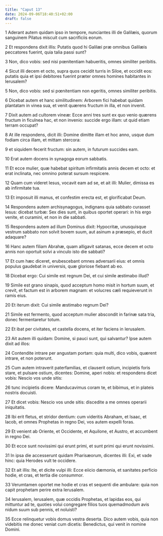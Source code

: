 ```yaml
---
title: "Caput 13"
date: 2024-09-06T18:40:51+02:00
draft: false
---
```




1 Aderant autem quidam ipso in tempore, nunciantes illi de Galilæis, quorum sanguinem Pilatus miscuit cum sacrificiis eorum.

2 Et respondens dixit illis: Putatis quod hi Galilæi præ omnibus Galilæis peccatores fuerint, quia talia passi sunt?

3 Non, dico vobis: sed nisi pœnitentiam habueritis, omnes similiter peribitis.

4 Sicut illi decem et octo, supra quos cecidit turris in Siloe, et occidit eos: putatis quia et ipsi debitores fuerint præter omnes homines habitantes in Ierusalem?

5 Non, dico vobis: sed si pœnitentiam non egeritis, omnes similiter peribitis.

6 Dicebat autem et hanc similitudinem: Arborem fici habebat quidam plantatam in vinea sua, et venit quærens fructum in illa, et non invenit.

7 Dixit autem ad cultorem vineæ: Ecce anni tres sunt ex quo venio quærens fructum in ficulnea hac, et non invenio: succide ergo illam: ut quid etiam terram occupat?

8 At ille respondens, dicit illi: Domine dimitte illam et hoc anno, usque dum fodiam circa illam, et mittam stercora:

9 et siquidem fecerit fructum: sin autem, in futurum succides eam.

10 Erat autem docens in synagoga eorum sabbatis.

11 Et ecce mulier, quæ habebat spiritum infirmitatis annis decem et octo: et erat inclinata, nec omnino poterat sursum respicere.

12 Quam cum videret Iesus, vocavit eam ad se, et ait illi: Mulier, dimissa es ab infirmitate tua.

13 Et imposuit illi manus, et confestim erecta est, et glorificabat Deum.

14 Respondens autem archisynagogus, indignans quia sabbato curasset Iesus: dicebat turbæ: Sex dies sunt, in quibus oportet operari: in his ergo venite, et curamini, et non in die sabbati.

15 Respondens autem ad illum Dominus dixit: Hypocritæ, unusquisque vestrum sabbato non solvit bovem suum, aut asinum a præsepio, et ducit adaquare?

16 Hanc autem filiam Abrahæ, quam alligavit satanas, ecce decem et octo annis non oportuit solvi a vinculo isto die sabbati?

17 Et cum hæc diceret, erubescebant omnes adversarii eius: et omnis populus gaudebat in universis, quæ gloriose fiebant ab eo.

18 Dicebat ergo: Cui simile est regnum Dei, et cui simile æstimabo illud?

19 Simile est grano sinapis, quod acceptum homo misit in hortum suum, et crevit, et factum est in arborem magnam: et volucres cæli requieverunt in ramis eius.

20 Et iterum dixit: Cui simile æstimabo regnum Dei?

21 Simile est fermento, quod acceptum mulier abscondit in farinæ sata tria, donec fermentaretur totum.

22 Et ibat per civitates, et castella docens, et iter faciens in Ierusalem.

23 Ait autem illi quidam: Domine, si pauci sunt, qui salvantur? Ipse autem dixit ad illos:

24 Contendite intrare per angustam portam: quia multi, dico vobis, quærent intrare, et non poterunt.

25 Cum autem intraverit paterfamilias, et clauserit ostium, incipietis foris stare, et pulsare ostium, dicentes: Domine, aperi nobis: et respondens dicet vobis: Nescio vos unde sitis:

26 tunc incipietis dicere: Manducavimus coram te, et bibimus, et in plateis nostris docuisti.

27 Et dicet vobis: Nescio vos unde sitis: discedite a me omnes operarii iniquitatis.

28 Ibi erit fletus, et stridor dentium: cum videritis Abraham, et Isaac, et Iacob, et omnes Prophetas in regno Dei, vos autem expelli foras.

29 Et venient ab Oriente, et Occidente, et Aquilone, et Austro, et accumbent in regno Dei.

30 Et ecce sunt novissimi qui erunt primi, et sunt primi qui erunt novissimi.

31 In ipsa die accesserunt quidam Pharisæorum, dicentes illi: Exi, et vade hinc: quia Herodes vult te occidere.

32 Et ait illis: Ite, et dicite vulpi illi: Ecce eiicio dæmonia, et sanitates perficio hodie, et cras, et tertia die consummor.

33 Verumtamen oportet me hodie et cras et sequenti die ambulare: quia non capit prophetam perire extra Ierusalem.

34 Ierusalem, Ierusalem, quæ occidis Prophetas, et lapidas eos, qui mittuntur ad te, quoties volui congregare filios tuos quemadmodum avis nidum suum sub pennis, et noluisti?

35 Ecce relinquetur vobis domus vestra deserta. Dico autem vobis, quia non videbitis me donec veniat cum dicetis: Benedictus, qui venit in nomine Domini.

